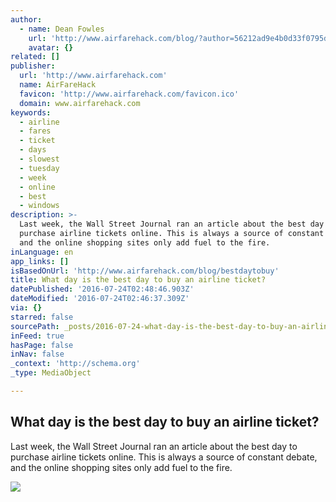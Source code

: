 ```yaml
---
author:
  - name: Dean Fowles
    url: 'http://www.airfarehack.com/blog/?author=56212ad9e4b0d33f0795dc44'
    avatar: {}
related: []
publisher:
  url: 'http://www.airfarehack.com'
  name: AirFareHack
  favicon: 'http://www.airfarehack.com/favicon.ico'
  domain: www.airfarehack.com
keywords:
  - airline
  - fares
  - ticket
  - days
  - slowest
  - tuesday
  - week
  - online
  - best
  - windows
description: >-
  Last week, the Wall Street Journal ran an article about the best day to
  purchase airline tickets online. This is always a source of constant debate,
  and the online shopping sites only add fuel to the fire.
inLanguage: en
app_links: []
isBasedOnUrl: 'http://www.airfarehack.com/blog/bestdaytobuy'
title: What day is the best day to buy an airline ticket?
datePublished: '2016-07-24T02:48:46.903Z'
dateModified: '2016-07-24T02:46:37.309Z'
via: {}
starred: false
sourcePath: _posts/2016-07-24-what-day-is-the-best-day-to-buy-an-airline-ticket.md
inFeed: true
hasPage: false
inNav: false
_context: 'http://schema.org'
_type: MediaObject

---
```

<article style=""><h1>What day is the best day to buy an airline ticket?</h1><p>Last week, the Wall Street Journal ran an article about the best day to purchase airline tickets online. This is always a source of constant debate, and the online shopping sites only add fuel to the fire.</p><img src="http://static1.squarespace.com/static/56212adae4b09f5c37efd429/56212eace4b0b82a1f9fd551/5676591240667afe3f685566/1450611623679/?format=1000w" /></article>